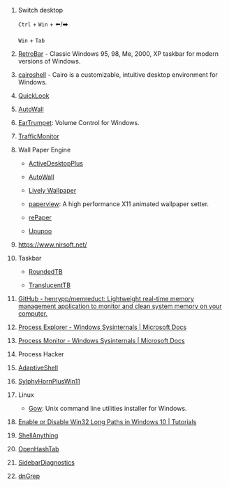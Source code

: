 1. Switch desktop

   `Ctrl` + `Win` + :arrow_left:/:arrow_right:

   `Win` + `Tab`

2. [RetroBar](https://github.com/dremin/RetroBar) - Classic Windows 95, 98, Me, 2000, XP taskbar for modern versions of Windows.

3. [cairoshell](https://github.com/cairoshell/cairoshell) - Cairo is a customizable, intuitive desktop environment for Windows.

4. [QuickLook](https://github.com/QL-Win/QuickLook)

5. [AutoWall](https://github.com/SegoCode/AutoWall)

6. [EarTrumpet](https://github.com/File-New-Project/EarTrumpet): Volume Control for Windows.

7. [TrafficMonitor](https://github.com/zhongyang219/TrafficMonitor)

8. Wall Paper Engine

   - [ActiveDesktopPlus](https://github.com/torchgm/ActiveDesktopPlus)

   - [AutoWall](https://github.com/SegoCode/AutoWall)

   - [Lively Wallpaper](https://github.com/rocksdanister/lively)

   - [paperview](https://github.com/glouw/paperview): A high performance X11 animated wallpaper setter.

   - [rePaper](https://github.com/rocksdanister/rePaper)

   - [Upupoo](http://www.upupoo.com/)

9. https://www.nirsoft.net/

10. Taskbar

    - [RoundedTB](https://github.com/torchgm/RoundedTB)

    - [TranslucentTB](https://github.com/TranslucentTB/TranslucentTB)

11. [GitHub - henrypp/memreduct: Lightweight real-time memory management application to monitor and clean system memory on your computer.](https://github.com/henrypp/memreduct)

12. [Process Explorer - Windows Sysinternals | Microsoft Docs](https://docs.microsoft.com/en-us/sysinternals/downloads/process-explorer)

13. [Process Monitor - Windows Sysinternals | Microsoft Docs](https://docs.microsoft.com/en-us/sysinternals/downloads/procmon)

14. Process Hacker

15. [AdaptiveShell](https://github.com/w10m-research/AdaptiveShell)

16. [SylphyHornPlusWin11](https://github.com/hwtnb/SylphyHornPlusWin11)

17. Linux

    - [Gow](https://github.com/bmatzelle/gow): Unix command line utilities installer for Windows.

18. [Enable or Disable Win32 Long Paths in Windows 10 | Tutorials](https://www.tenforums.com/tutorials/51704-enable-disable-win32-long-paths-windows-10-a.html)

19. [ShellAnything](https://github.com/end2endzone/ShellAnything)

20. [OpenHashTab](https://github.com/namazso/OpenHashTab)

21. [SidebarDiagnostics](https://github.com/ArcadeRenegade/SidebarDiagnostics)

22. [dnGrep](https://github.com/dnGrep/dnGrep)
